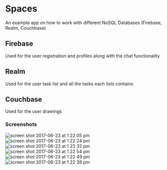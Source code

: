 # Spaces
An example app on how to work with different NoSQL Databases (Firebase, Realm, Couchbase)

## Firebase
Used for the user registration and profiles along with the chat functionality

## Realm
Used for the user task list and all the tasks each lists contains

## Couchbase
Used for the user drawings

### Screenshots

![screen shot 2017-06-23 at 1 22 05 pm](https://user-images.githubusercontent.com/8807768/27479911-2d69b336-5816-11e7-988c-c543430cee83.png)
![screen shot 2017-06-23 at 1 22 24 pm](https://user-images.githubusercontent.com/8807768/27479955-628e607a-5816-11e7-8bf1-6a0267482b4d.png)
![screen shot 2017-06-23 at 1 23 32 pm](https://user-images.githubusercontent.com/8807768/27479951-62898c6c-5816-11e7-9521-b0b7d639b975.png)
![screen shot 2017-06-23 at 1 22 54 pm](https://user-images.githubusercontent.com/8807768/27479954-628c6400-5816-11e7-9bb5-f584093eb98c.png)
![screen shot 2017-06-23 at 1 22 49 pm](https://user-images.githubusercontent.com/8807768/27479952-628b2658-5816-11e7-9c99-f916c1eba44e.png)
![screen shot 2017-06-23 at 1 22 38 pm](https://user-images.githubusercontent.com/8807768/27479953-628bb38e-5816-11e7-988e-aac99adc9df7.png)

